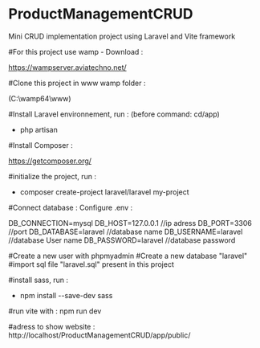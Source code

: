 # ProductManagementCRUD
Mini CRUD implementation project using Laravel and Vite framework 

#For this project use wamp - Download : 

https://wampserver.aviatechno.net/

#Clone this project in www wamp folder : 

(C:\wamp64\www)

#Install Laravel environnement, run :
(before command: cd/app)
- php artisan

#Install Composer :  

https://getcomposer.org/


#initialize the project, run : 

- composer create-project laravel/laravel my-project

#Connect database : 
Configure .env :

DB_CONNECTION=mysql
DB_HOST=127.0.0.1 //ip adress
DB_PORT=3306 //port
DB_DATABASE=laravel //database name
DB_USERNAME=laravel //database User name
DB_PASSWORD=laravel //database password 

#Create a new user with phpmyadmin
#Create a new database "laravel"
#import sql file "laravel.sql" present in this project

#install sass, run :

- npm install --save-dev sass



#run vite with : npm run dev

#adress to show website : http://localhost/ProductManagementCRUD/app/public/